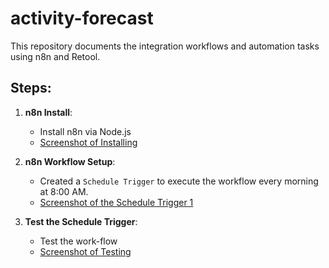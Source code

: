 # activity-forecast

This repository documents the integration workflows and automation tasks using n8n and Retool.

## Steps:

1. **n8n Install**:

   - Install n8n via Node.js
   - [Screenshot of Installing](./screenshots/n8n-install.png)

2. **n8n Workflow Setup**:

   - Created a `Schedule Trigger` to execute the workflow every morning at 8:00 AM.
   - [Screenshot of the Schedule Trigger 1](./screenshots/Schedule-Trigger-SetUp.png)

3. **Test the Schedule Trigger**:
   - Test the work-flow
   - [Screenshot of Testing](./screenshots/Schedule-Trigger-Worked.png)
